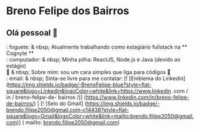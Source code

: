 
# Breno Felipe dos Bairros

## Olá pessoal 👋
 : foguete: & nbsp; Atualmente trabalhando como estagiário fullstack na ** Cognyte **
 <br/>: computador: & nbsp; Minha pilha: ReactJS, Node.js e Java (devido ao estágio)
 <br/> 💬 & nbsp; Sobre mim: sou um cara simples que liga para códigos 🤣
 <br/>: email: & nbsp; Sinta-se livre para me contatar: [! [Emblema do Linkedin] (https://img.shields.io/badge/-BrenoFelipe-blue?style=flat-square&logo=Linkedin&logoColor=white&link=https://www.linkedin .com / in / breno-felipe-de- bairros /)] (https://www.linkedin.com/in/breno-felipe-de-bairros/)
|
[! [Selo do Gmail] (https://img.shields.io/badge/-brendo.filipe2050@gmail.com-c14438?style=flat-square&logo=Gmail&logoColor=white&link=mailto:brendo.filipe2050@gmail.com)] ( mailto: brendo.filipe2050@gmail.com)

